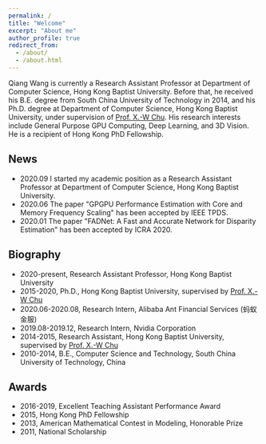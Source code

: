 ```yaml
---
permalink: /
title: "Welcome"
excerpt: "About me"
author_profile: true
redirect_from: 
  - /about/
  - /about.html
---
```



Qiang Wang is currently a Research Assistant Professor at Department of Computer Science, Hong Kong Baptist University. Before that, he received his B.E. degree from South China University of Technology in 2014, and his Ph.D. degree at Department of Computer Science, Hong Kong Baptist University, under supervision of [Prof. X.-W Chu](https://www.comp.hkbu.edu.hk/~chxw/). His research interests include General Purpose GPU Computing, Deep Learning, and 3D Vision. He is a recipient of Hong Kong PhD Fellowship.

## News
+ 2020.09 I started my academic position as a Research Assistant Professor at Department of Computer Science, Hong Kong Baptist University.
+ 2020.06 The paper "GPGPU Performance Estimation with Core and Memory Frequency Scaling" has been accepted by IEEE TPDS.
+ 2020.01 The paper "FADNet: A Fast and Accurate Network for Disparity Estimation" has been accepted by ICRA 2020.

## Biography
+ 2020-present, Research Assistant Professor, Hong Kong Baptist University
+ 2015-2020, Ph.D., Hong Kong Baptist University, supervised by [Prof. X.-W Chu](https://www.comp.hkbu.edu.hk/~chxw/)
+ 2020.06-2020.08, Research Intern, Alibaba Ant Financial Services (蚂蚁金服)
+ 2019.08-2019.12, Research Intern, Nvidia Corporation
+ 2014-2015, Research Assistant, Hong Kong Baptist University, supervised by [Prof. X.-W Chu](https://www.comp.hkbu.edu.hk/~chxw/)
+ 2010-2014, B.E., Computer Science and Technology, South China University of Technology, China

## Awards
+ 2016-2019, Excellent Teaching Assistant Performance Award
+ 2015, Hong Kong PhD Fellowship
+ 2013, American Mathematical Contest in Modeling, Honorable Prize
+ 2011, National Scholarship

